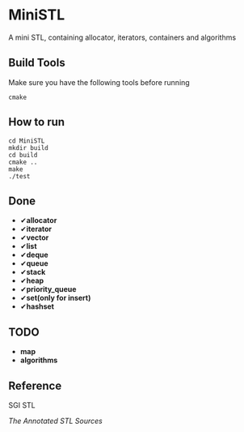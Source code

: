 # MiniSTL

A mini STL, containing allocator, iterators, containers and algorithms



## Build Tools

Make sure you have the following tools before running

```cmake```

## How to run

```
cd MiniSTL
mkdir build
cd build
cmake ..
make
./test
```

## Done

- ✔**allocator**
- ✔**iterator**
- ✔**vector**
- ✔**list**
- ✔**deque**
- ✔**queue**
- ✔**stack**
- ✔**heap**
- ✔**priority_queue**
- ✔**set(only for insert)**
- ✔**hashset**

## TODO

- **map**
- **algorithms**

## Reference

SGI STL

*The Annotated STL Sources*





